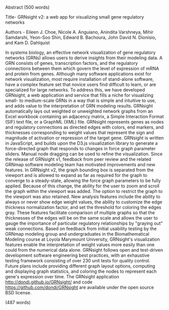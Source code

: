 Abstract (500 words)

Title- GRNsight v2: a web app for visualizing small gene regulatory networks

Authors - Eileen J. Choe, Nicole A. Anguiano, Anindita Varshneya, Mihir Samdarshi, Yeon-Soo Shin, Edward B. Bachoura, John David N. Dionisio, and Kam D. Dahlquist

In systems biology, an effective network visualization of gene regulatory networks (GRNs) allows users to derive insights from their modeling data. A GRN consists of genes, transcription factors, and the regulatory connections between them which govern the level of expression of mRNA and protein from genes. Although many software applications exist for network visualization, most require installation of stand-alone software, have a complex feature set that novice users find difficult to learn, or are specialized for large networks.  To address this, we have developed GRNsight, a web application and service that fills a niche for visualizing small- to medium-scale GRNs in a way that is simple and intuitive to use, and adds value to the interpretation of GRN modeling results. GRNsight automatically lays out weighted or unweighted network graphs from an Excel workbook containing an adjacency matrix, a Simple Interaction Format (SIF) text file, or a GraphML (XML) file. GRNsight represents genes as nodes and regulatory connections as directed edges with colors, end markers, and thicknesses corresponding to weight values that represent the sign and magnitude of activation or repression of the target gene. GRNsight is written in JavaScript, and builds upon the D3.js visualization library to generate a force-directed graph that responds to changes in force graph parameter sliders. Manual node dragging can be used to refine the visualization. Since the release of GRNsight v1, feedback from peer review and the related GRNmap software modeling team has motivated improvements and new features. In GRNsight v2, the graph bounding box is separated from the viewport and is allowed to expand as far as required for the graph to converge to a steady-state, allowing the force graph parameters to be fully applied.  Because of this change, the ability for the user to zoom and scroll the graph within the viewport was added.  The option to restrict the graph to the viewport was also retained. New analysis features include the ability to always or never show edge weight values, the ability to customize the edge thickness normalization factor, and set the threshold for coloring the edges gray.  These features facilitate comparison of multiple graphs so that the thicknesses of the edges will be on the same scale and allows the user to gauge the importance of particular regulatory relationships by "graying out" weak connections. Based on feedback from initial usability testing by the GRNmap modeling group and undergraduates in the Biomathematical Modeling course at Loyola Marymount University, GRNsight's visualization features enable the interpretation of weight values more easily than one could from the numerical data alone. GRNsight follows open and test-driven development software engineering best practices, with an exhaustive testing framework consisting of over 230 unit tests for quality control. Future plans include providing different graph layout options, computing and displaying graph statistics, and coloring the nodes to represent each gene's expression over time. The GRNsight application http://dondi.github.io/GRNsight/ and code https://github.com/dondi/GRNsight are available under the open source BSD license.

(487 words)
